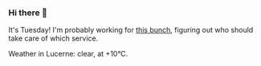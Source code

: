 ### Hi there :wave:

It's Tuesday! I'm probably working for [this bunch](https://github.com/kohofinancial), figuring out who should take care of which service.

Weather in Lucerne: clear, at +10°C.

